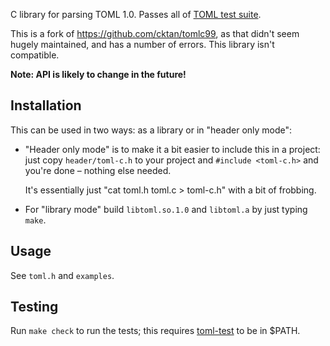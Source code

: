 C library for parsing TOML 1.0. Passes all of [TOML test suite].

This is a fork of https://github.com/cktan/tomlc99, as that didn't seem hugely
maintained, and has a number of errors. This library isn't compatible.

**Note: API is likely to change in the future!**

[TOML test suite]: https://github.com/toml-lang/toml-test

Installation
------------
This can be used in two ways: as a library or in "header only mode":

- "Header only mode" is to make it a bit easier to include this in a project:
  just copy `header/toml-c.h` to your project and `#include <toml-c.h>` and
  you're done – nothing else needed.

  It's essentially just "cat toml.h toml.c > toml-c.h" with a bit of frobbing.

- For "library mode" build `libtoml.so.1.0` and `libtoml.a` by just typing `make`.

Usage
-----
See `toml.h` and `examples`.

Testing
-------
Run `make check` to run the tests; this requires [toml-test] to be in $PATH.

[toml-test]: https://github.com/toml-lang/toml-test
